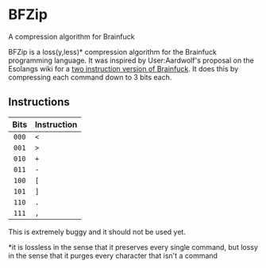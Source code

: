 # BFZip
A compression algorithm for Brainfuck

BFZip is a loss(y,less)* compression algorithm for the Brainfuck programming language. It was inspired by User:Aardwolf's proposal on the Esolangs wiki for a [two instruction version of Brainfuck](https://esolangs.org/wiki/Talk:BF_instruction_minimalization). It does this by compressing each command down to 3 bits each.

## Instructions

| Bits  | Instruction |
|:-----:|:----------- |
| `000` | `<`         |
| `001` | `>`         |
| `010` | `+`         |
| `011` | `-`         |
| `100` | `[`         |
| `101` | `]`         |
| `110` | `.`         |
| `111` | `,`         |

This is extremely buggy and it should not be used yet.

*it is lossless in the sense that it preserves every single command, but lossy in the sense that it purges every character that isn't a command
